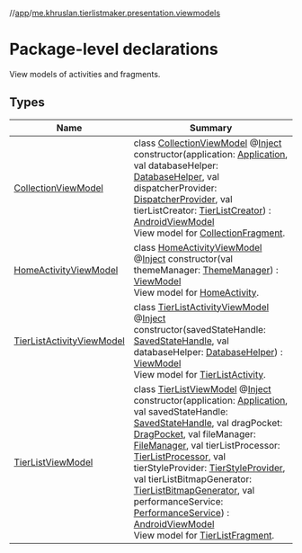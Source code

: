 //[app](../../index.md)/[me.khruslan.tierlistmaker.presentation.viewmodels](index.md)

# Package-level declarations

View models of activities and fragments.

## Types

| Name | Summary |
|---|---|
| [CollectionViewModel](-collection-view-model/index.md) | class [CollectionViewModel](-collection-view-model/index.md) @[Inject](https://javax-inject.github.io/javax-inject/api/javax/inject/Inject.html) constructor(application: [Application](https://developer.android.com/reference/kotlin/android/app/Application.html), val databaseHelper: [DatabaseHelper](../me.khruslan.tierlistmaker.data.providers.database/-database-helper/index.md), val dispatcherProvider: [DispatcherProvider](../me.khruslan.tierlistmaker.data.providers.dispatchers/-dispatcher-provider/index.md), val tierListCreator: [TierListCreator](../me.khruslan.tierlistmaker.data.providers.tierlist/-tier-list-creator/index.md)) : [AndroidViewModel](https://developer.android.com/reference/kotlin/androidx/lifecycle/AndroidViewModel.html)<br>View model for [CollectionFragment](../me.khruslan.tierlistmaker.presentation.screens.home/-collection-fragment/index.md). |
| [HomeActivityViewModel](-home-activity-view-model/index.md) | class [HomeActivityViewModel](-home-activity-view-model/index.md) @[Inject](https://javax-inject.github.io/javax-inject/api/javax/inject/Inject.html) constructor(val themeManager: [ThemeManager](../me.khruslan.tierlistmaker.presentation.utils.theme/-theme-manager/index.md)) : [ViewModel](https://developer.android.com/reference/kotlin/androidx/lifecycle/ViewModel.html)<br>View model for [HomeActivity](../me.khruslan.tierlistmaker.presentation.screens.home/-home-activity/index.md). |
| [TierListActivityViewModel](-tier-list-activity-view-model/index.md) | class [TierListActivityViewModel](-tier-list-activity-view-model/index.md) @[Inject](https://javax-inject.github.io/javax-inject/api/javax/inject/Inject.html) constructor(savedStateHandle: [SavedStateHandle](https://developer.android.com/reference/kotlin/androidx/lifecycle/SavedStateHandle.html), val databaseHelper: [DatabaseHelper](../me.khruslan.tierlistmaker.data.providers.database/-database-helper/index.md)) : [ViewModel](https://developer.android.com/reference/kotlin/androidx/lifecycle/ViewModel.html)<br>View model for [TierListActivity](../me.khruslan.tierlistmaker.presentation.screens.tierlist/-tier-list-activity/index.md). |
| [TierListViewModel](-tier-list-view-model/index.md) | class [TierListViewModel](-tier-list-view-model/index.md) @[Inject](https://javax-inject.github.io/javax-inject/api/javax/inject/Inject.html) constructor(application: [Application](https://developer.android.com/reference/kotlin/android/app/Application.html), val savedStateHandle: [SavedStateHandle](https://developer.android.com/reference/kotlin/androidx/lifecycle/SavedStateHandle.html), val dragPocket: [DragPocket](../me.khruslan.tierlistmaker.data.providers.drag/-drag-pocket/index.md), val fileManager: [FileManager](../me.khruslan.tierlistmaker.data.providers.file/-file-manager/index.md), val tierListProcessor: [TierListProcessor](../me.khruslan.tierlistmaker.data.providers.tierlist/-tier-list-processor/index.md), val tierStyleProvider: [TierStyleProvider](../me.khruslan.tierlistmaker.data.providers.tierlist.tier/-tier-style-provider/index.md), val tierListBitmapGenerator: [TierListBitmapGenerator](../me.khruslan.tierlistmaker.presentation.utils.tierlist/-tier-list-bitmap-generator/index.md), val performanceService: [PerformanceService](../me.khruslan.tierlistmaker.util.performance/-performance-service/index.md)) : [AndroidViewModel](https://developer.android.com/reference/kotlin/androidx/lifecycle/AndroidViewModel.html)<br>View model for [TierListFragment](../me.khruslan.tierlistmaker.presentation.screens.tierlist/-tier-list-fragment/index.md). |
